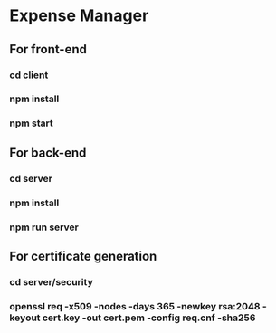 # Expense Manager
## For front-end
### cd client
### npm install
### npm start
## For back-end
### cd server
### npm install
### npm run server
## For certificate generation
### cd server/security
### openssl req -x509 -nodes -days 365 -newkey rsa:2048 -keyout cert.key -out cert.pem -config req.cnf -sha256
